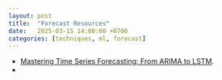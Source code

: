 ```yaml
---
layout: post
title:  "Forecast Resources"
date:   2025-03-15 14:00:00 +0700
categories: [techniques, ml, forecast]
---
```


* [Mastering Time Series Forecasting: From ARIMA to LSTM](https://machinelearningmastery.com/mastering-time-series-forecasting-from-arima-to-lstm/).
* 



